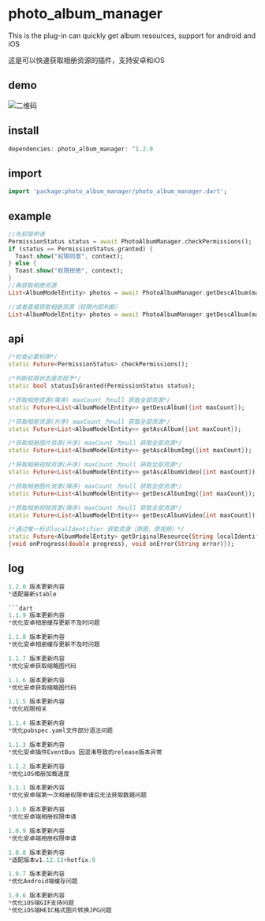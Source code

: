 # photo_album_manager


This is the plug-in can quickly get album resources, support for android and iOS

这是可以快速获取相册资源的插件，支持安卓和iOS

## demo
![二维码](https://www.pgyer.com/app/qrcode/SFcx?sign=&auSign=&code=)

## install
```dart
dependencies: photo_album_manager: ^1.2.0
```

## import
```dart
import 'package:photo_album_manager/photo_album_manager.dart';
```

## example
```dart
//先权限申请
PermissionStatus status = await PhotoAlbumManager.checkPermissions();
if (status == PermissionStatus.granted) {
  Toast.show("权限同意", context);
} else {
  Toast.show("权限拒绝", context);
}
//再获取相册资源
List<AlbumModelEntity> photos = await PhotoAlbumManager.getDescAlbum(maxCount: 50);
```

```dart
//或者直接获取相册资源（权限内部判断）
List<AlbumModelEntity> photos = await PhotoAlbumManager.getDescAlbum(maxCount: 50);
```

## api
```dart
/*检查必要权限*/
static Future<PermissionStatus> checkPermissions();

/*判断权限状态是否授予*/
static bool statusIsGranted(PermissionStatus status);

/*获取相册资源(降序) maxCount 为null 获取全部资源*/
static Future<List<AlbumModelEntity>> getDescAlbum({int maxCount});

/*获取相册资源(升序) maxCount 为null 获取全部资源*/
static Future<List<AlbumModelEntity>> getAscAlbum({int maxCount});

/*获取相册图片资源(升序) maxCount 为null 获取全部资源*/
static Future<List<AlbumModelEntity>> getAscAlbumImg({int maxCount});

/*获取相册视频资源(升序) maxCount 为null 获取全部资源*/
static Future<List<AlbumModelEntity>> getAscAlbumVideo({int maxCount});

/*获取相册图片资源(降序) maxCount 为null 获取全部资源*/
static Future<List<AlbumModelEntity>> getDescAlbumImg({int maxCount});

/*获取相册视频资源(降序) maxCount 为null 获取全部资源*/
static Future<List<AlbumModelEntity>> getDescAlbumVideo{int maxCount});

/*通过唯一标识localIdentifier 获取资源（原图、原视频）*/
static Future<AlbumModelEntity> getOriginalResource(String localIdentifier,
{void onProgress(double progress), void onError(String error)});
```

## log
```dart
1.2.0 版本更新内容
*适配最新stable

```dart
1.1.9 版本更新内容
*优化安卓相册缓存更新不及时问题

1.1.8 版本更新内容
*优化安卓相册缓存更新不及时问题

1.1.7 版本更新内容
*优化安卓获取缩略图代码

1.1.6 版本更新内容
*优化安卓获取缩略图代码

1.1.5 版本更新内容
*优化权限相关

1.1.4 版本更新内容
*优化pubspec.yaml文件部分语法问题

1.1.3 版本更新内容
*优化安卓插件EventBus 因混淆导致的release版本异常

1.1.2 版本更新内容
*优化iOS相册加载速度

1.1.1 版本更新内容
*优化安卓端第一次相册权限申请后无法获取数据问题

1.1.0 版本更新内容
*优化安卓端相册权限申请

1.0.9 版本更新内容
*优化安卓端相册权限申请

1.0.8 版本更新内容
*适配版本v1.12.13+hotfix.9

1.0.7 版本更新内容
*优化Android端缓存问题

1.0.6 版本更新内容
*优化iOS端GIF支持问题
*优化iOS端HEIC格式图片转换JPG问题
```
